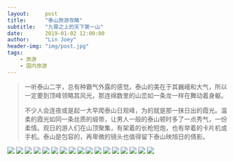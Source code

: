 ```yaml
---
layout:     post
title:      "泰山旅游攻略"
subtitle:   "九霄之上的天下第一山"
date:       2019-01-02 12:00:00
author:     "Lin Joey"
header-img: "img/post.jpg"
tags:
    - 旅游
    - 国内旅游
---
```

>一听泰山二字，总有种霸气外露的感觉。泰山的美在于其巍峨和大气，所以一定要到顶峰领略其风光，那连绵数里的山峦如一条龙一样在舞动着身躯。
>
>不少人会连夜或是起一大早爬泰山日观峰，为的就是那一抹日出的霞光。温柔的霞光如同一条丝质的缎带，让男人一般的泰山顿时多了一点秀气，一份柔情。观日的游人们在山顶聚集，有架着的长枪短炮，也有举着的卡片机或手机。泰山是包容的，再卑微的镜头也值得留下泰山映旭日的倩影。

![](https://linjoey-image.oss-cn-beijing.aliyuncs.com/我是驴友-泰山旅游攻略_页面_01.jpg)
![](https://linjoey-image.oss-cn-beijing.aliyuncs.com/我是驴友-泰山旅游攻略_页面_02.jpg)
![](https://linjoey-image.oss-cn-beijing.aliyuncs.com/我是驴友-泰山旅游攻略_页面_03.jpg)
![](https://linjoey-image.oss-cn-beijing.aliyuncs.com/我是驴友-泰山旅游攻略_页面_04.jpg)
![](https://linjoey-image.oss-cn-beijing.aliyuncs.com/我是驴友-泰山旅游攻略_页面_05.jpg)
![](https://linjoey-image.oss-cn-beijing.aliyuncs.com/我是驴友-泰山旅游攻略_页面_06.jpg)
![](https://linjoey-image.oss-cn-beijing.aliyuncs.com/我是驴友-泰山旅游攻略_页面_07.jpg)
![](https://linjoey-image.oss-cn-beijing.aliyuncs.com/我是驴友-泰山旅游攻略_页面_08.jpg)
![](https://linjoey-image.oss-cn-beijing.aliyuncs.com/我是驴友-泰山旅游攻略_页面_09.jpg)
![](https://linjoey-image.oss-cn-beijing.aliyuncs.com/我是驴友-泰山旅游攻略_页面_10.jpg)
![](https://linjoey-image.oss-cn-beijing.aliyuncs.com/我是驴友-泰山旅游攻略_页面_11.jpg)
![](https://linjoey-image.oss-cn-beijing.aliyuncs.com/我是驴友-泰山旅游攻略_页面_12.jpg)
![](https://linjoey-image.oss-cn-beijing.aliyuncs.com/我是驴友-泰山旅游攻略_页面_13.jpg)
![](https://linjoey-image.oss-cn-beijing.aliyuncs.com/我是驴友-泰山旅游攻略_页面_14.jpg)
![](https://linjoey-image.oss-cn-beijing.aliyuncs.com/我是驴友-泰山旅游攻略_页面_15.jpg)
![](https://linjoey-image.oss-cn-beijing.aliyuncs.com/我是驴友-泰山旅游攻略_页面_16.jpg)
![](https://linjoey-image.oss-cn-beijing.aliyuncs.com/我是驴友-泰山旅游攻略_页面_17.jpg)